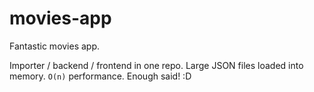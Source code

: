 # movies-app

Fantastic movies app.

Importer / backend / frontend in one repo. Large JSON files loaded into memory. `O(n)` performance. Enough said! :D 
